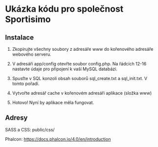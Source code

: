 # Ukázka kódu pro společnost Sportisimo

## Instalace

1. Zkopírujte všechny soubory z adresáře www do kořenového adresáře webového serveru.

2. V adresáři app/config otevřte soubor config.php. Na řádcích 12-16 nastavte údaje pro připojení k vaší MySQL databázi.

3. Spusťte v SQL konzoli obsah souborů sql_create.txt a sql_init.txt. V tomto pořadí.

4. Vytvořte adresář cache v kořenovém adresáři aplikace (složka www)

5. Hotovo! Nyní by aplikace měla fungovat.

## Adresy

SASS a CSS: public/css/

Phalcon: https://docs.phalcon.io/4.0/en/introduction
